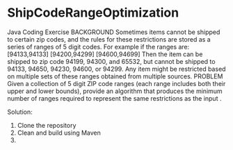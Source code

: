 # ShipCodeRangeOptimization
Java Coding Exercise
BACKGROUND
Sometimes items cannot be shipped to certain zip codes, and the rules for these restrictions are stored as a series of ranges of 5 digit codes. 
For example if the ranges are:
[94133,94133] [94200,94299] [94600,94699]
Then the item can be shipped to zip code 94199, 94300, and 65532, but cannot be shipped to 94133, 94650, 94230, 94600, or 94299.
Any item might be restricted based on multiple sets of these ranges obtained from multiple sources.
PROBLEM
Given a collection of 5 digit ZIP code ranges (each range includes both their upper and lower bounds), provide an algorithm that produces the minimum number of ranges required to represent the same restrictions as the input . 

Solution:
1. Clone the repository
2. Clean and build using Maven
3. 
